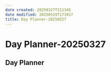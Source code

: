 ```yaml
---
date created: 20250327T211345
date modified: 20250519T171017
title: Day Planner-20250327
---
```


# Day Planner-20250327

## Day Planner
